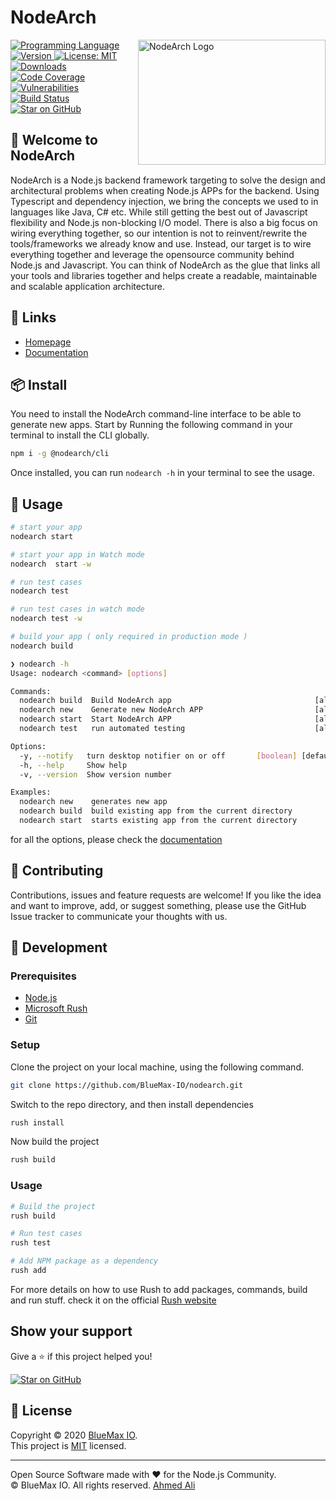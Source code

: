 <h1 align="left" >NodeArch</h1>

<img align="right" src="https://raw.githubusercontent.com/BlueMax-IO/nodearch/develop/assets/isolated-layout.svg" height="200" width="300" alt="NodeArch Logo" />

<p>
  <a href="https://nodearch.io" target="_blank">
    <img alt="Programming Language" src="https://img.shields.io/badge/typescript-100%25-blue.svg">
  </a>
  <a href="https://www.npmjs.com/package/@nodearch/core" target="_blank">
    <img alt="Version" src="https://img.shields.io/npm/v/@nodearch/core.svg?label=Version">
  </a>
  <a href="https://github.com/BlueMax-IO/nodearch/blob/master/LICENSE" target="_blank">
    <img alt="License: MIT" src="https://img.shields.io/badge/License-MIT-yellow.svg" />
  </a>
  <a href="https://https://www.npmjs.com/package/@nodearch/core" target="_blank">
    <img alt="Downloads" src="https://img.shields.io/npm/dt/@nodearch/core.svg" />
  </a>
  <a href="https://coveralls.io/github/nodearch/core?branch=master" target="_blank">
    <img alt="Code Coverage" src="https://coveralls.io/repos/github/BlueMax-IO/nodearch/badge.svg?branch=master" />
  </a>
    <a href="https://img.shields.io/snyk/vulnerabilities/npm/@nodearch/core" target="_blank">
    <img alt="Vulnerabilities" src="https://img.shields.io/snyk/vulnerabilities/npm/@nodearch/core.svg" />
  </a>
  </a>
    <a href="https://img.shields.io/github/workflow/status/bluemax-io/nodearch/Deploy/master" target="_blank">
    <img alt="Build Status" src="https://img.shields.io/github/workflow/status/bluemax-io/nodearch/Deploy/master?label=Build" />
  </a>
  </a>
    <a href="https://github.com/bluemax-io/nodearch/stargazers" target="_blank">
    <img alt="Star on GitHub" src="https://img.shields.io/github/stars/bluemax-io/nodearch?style=social" />
  </a>
</p>

## 👋 Welcome to NodeArch

NodeArch is a Node.js backend framework targeting to solve the design and architectural problems when creating Node.js APPs for the backend. Using Typescript and dependency injection, we bring the concepts we used to in languages like Java, C# etc. While still getting the best out of Javascript flexibility and Node.js non-blocking I/O model. There is also a big focus on wiring everything together, so our intention is not to reinvent/rewrite the tools/frameworks we already know and use. Instead, our target is to wire everything together and leverage the opensource community behind Node.js and Javascript. You can think of NodeArch as the glue that links all your tools and libraries together and helps create a readable, maintainable and scalable application architecture. 


## 🔗 Links

* [Homepage](https://nodearch.io)
* [Documentation](https://nodearch.io/docs)

## 📦 Install

You need to install the NodeArch command-line interface to be able to generate new apps. Start by Running the following command in your terminal to install the CLI globally.

```sh
npm i -g @nodearch/cli
```

Once installed, you can run `nodearch -h` in your terminal to see the usage.

## 🚀 Usage

```sh
# start your app
nodearch start

# start your app in Watch mode
nodearch  start -w

# run test cases
nodearch test

# run test cases in watch mode
nodearch test -w

# build your app ( only required in production mode )
nodearch build
```
```bash
❯ nodearch -h
Usage: nodearch <command> [options]

Commands:
  nodearch build  Build NodeArch app                                [aliases: b]
  nodearch new    Generate new NodeArch APP                         [aliases: n]
  nodearch start  Start NodeArch APP                                [aliases: s]
  nodearch test   run automated testing                             [aliases: t]

Options:
  -y, --notify   turn desktop notifier on or off       [boolean] [default: true]
  -h, --help     Show help                                             [boolean]
  -v, --version  Show version number                                   [boolean]

Examples:
  nodearch new    generates new app
  nodearch build  build existing app from the current directory
  nodearch start  starts existing app from the current directory
```

for all the options, please check the [documentation](https://nodearch.io/docs)

## 🤝 Contributing
Contributions, issues and feature requests are welcome! If you like the idea and want to improve, add, or suggest something, please use the GitHub Issue tracker to communicate your thoughts with us.

## 👷 Development
### Prerequisites
* [Node.js](https://nodejs.org/en/download/)
* [Microsoft Rush](https://rushjs.io/pages/intro/get_started/)
* [Git](https://git-scm.com/book/en/v2/Getting-Started-Installing-Git)

### Setup
Clone the project on your local machine, using the following command.
```bash
git clone https://github.com/BlueMax-IO/nodearch.git
```

Switch to the repo directory, and then install dependencies
```bash
rush install
```

Now build the project
```bash
rush build
```

### Usage

```bash
# Build the project
rush build

# Run test cases
rush test

# Add NPM package as a dependency
rush add
```

For more details on how to use Rush to add packages, commands, build and run stuff. check it on the official [Rush website](https://rushjs.io/pages/intro/welcome/)

## Show your support

Give a ⭐️ if this project helped you! 

[![Star on GitHub](https://img.shields.io/github/stars/bluemax-io/nodearch?style=social)](https://github.com/bluemax-io/nodearch/stargazers)

## 📝 License

Copyright © 2020 [BlueMax IO](https://github.com/BlueMax-IO).<br />
This project is [MIT](https://github.com/BlueMax-IO/nodearch/blob/master/LICENSE) licensed.

***

Open Source Software made with ❤️ for the Node.js Community.<br />
© BlueMax IO. All rights reserved. [Ahmed Ali](https://github.com/AhmedAli7O1)
